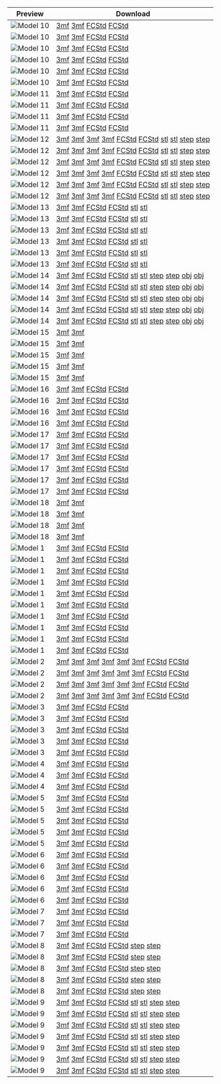 | Preview | Download |
|---------|----------|
| ![Model 10](3D_print_models/Model_10_Acer_Veriton_C655_Rackmount/imgs/thumbnails/acer_rackmount_001_thumbnail.png) | [3mf](3D_print_models/Model_10_Acer_Veriton_C655_Rackmount/models/acer_veriton_C655_rackmount_for_DeskPi_rackmate_T_series-BodyFillet002.3mf) [3mf](3D_print_models/Model_10_Acer_Veriton_C655_Rackmount/models/acer_veriton_C655_rackmount_for_DeskPi_rackmate_T_series-BodyFillet002.3mf) [FCStd](3D_print_models/Model_10_Acer_Veriton_C655_Rackmount/models/acer_veriton_C655_rackmount_for_DeskPi_rackmate_T_series.FCStd) [FCStd](3D_print_models/Model_10_Acer_Veriton_C655_Rackmount/models/acer_veriton_C655_rackmount_for_DeskPi_rackmate_T_series.FCStd) |
| ![Model 10](3D_print_models/Model_10_Acer_Veriton_C655_Rackmount/imgs/thumbnails/acer_rackmount_002_thumbnail.png) | [3mf](3D_print_models/Model_10_Acer_Veriton_C655_Rackmount/models/acer_veriton_C655_rackmount_for_DeskPi_rackmate_T_series-BodyFillet002.3mf) [3mf](3D_print_models/Model_10_Acer_Veriton_C655_Rackmount/models/acer_veriton_C655_rackmount_for_DeskPi_rackmate_T_series-BodyFillet002.3mf) [FCStd](3D_print_models/Model_10_Acer_Veriton_C655_Rackmount/models/acer_veriton_C655_rackmount_for_DeskPi_rackmate_T_series.FCStd) [FCStd](3D_print_models/Model_10_Acer_Veriton_C655_Rackmount/models/acer_veriton_C655_rackmount_for_DeskPi_rackmate_T_series.FCStd) |
| ![Model 10](3D_print_models/Model_10_Acer_Veriton_C655_Rackmount/imgs/thumbnails/acer_rackmount_003_thumbnail.png) | [3mf](3D_print_models/Model_10_Acer_Veriton_C655_Rackmount/models/acer_veriton_C655_rackmount_for_DeskPi_rackmate_T_series-BodyFillet002.3mf) [3mf](3D_print_models/Model_10_Acer_Veriton_C655_Rackmount/models/acer_veriton_C655_rackmount_for_DeskPi_rackmate_T_series-BodyFillet002.3mf) [FCStd](3D_print_models/Model_10_Acer_Veriton_C655_Rackmount/models/acer_veriton_C655_rackmount_for_DeskPi_rackmate_T_series.FCStd) [FCStd](3D_print_models/Model_10_Acer_Veriton_C655_Rackmount/models/acer_veriton_C655_rackmount_for_DeskPi_rackmate_T_series.FCStd) |
| ![Model 10](3D_print_models/Model_10_Acer_Veriton_C655_Rackmount/imgs/thumbnails/acer_rackmount_004_thumbnail.png) | [3mf](3D_print_models/Model_10_Acer_Veriton_C655_Rackmount/models/acer_veriton_C655_rackmount_for_DeskPi_rackmate_T_series-BodyFillet002.3mf) [3mf](3D_print_models/Model_10_Acer_Veriton_C655_Rackmount/models/acer_veriton_C655_rackmount_for_DeskPi_rackmate_T_series-BodyFillet002.3mf) [FCStd](3D_print_models/Model_10_Acer_Veriton_C655_Rackmount/models/acer_veriton_C655_rackmount_for_DeskPi_rackmate_T_series.FCStd) [FCStd](3D_print_models/Model_10_Acer_Veriton_C655_Rackmount/models/acer_veriton_C655_rackmount_for_DeskPi_rackmate_T_series.FCStd) |
| ![Model 10](3D_print_models/Model_10_Acer_Veriton_C655_Rackmount/imgs/thumbnails/acer_rackmount_005_thumbnail.png) | [3mf](3D_print_models/Model_10_Acer_Veriton_C655_Rackmount/models/acer_veriton_C655_rackmount_for_DeskPi_rackmate_T_series-BodyFillet002.3mf) [3mf](3D_print_models/Model_10_Acer_Veriton_C655_Rackmount/models/acer_veriton_C655_rackmount_for_DeskPi_rackmate_T_series-BodyFillet002.3mf) [FCStd](3D_print_models/Model_10_Acer_Veriton_C655_Rackmount/models/acer_veriton_C655_rackmount_for_DeskPi_rackmate_T_series.FCStd) [FCStd](3D_print_models/Model_10_Acer_Veriton_C655_Rackmount/models/acer_veriton_C655_rackmount_for_DeskPi_rackmate_T_series.FCStd) |
| ![Model 10](3D_print_models/Model_10_Acer_Veriton_C655_Rackmount/imgs/thumbnails/acer_rackmount_main_thumbnail.jpg) | [3mf](3D_print_models/Model_10_Acer_Veriton_C655_Rackmount/models/acer_veriton_C655_rackmount_for_DeskPi_rackmate_T_series-BodyFillet002.3mf) [3mf](3D_print_models/Model_10_Acer_Veriton_C655_Rackmount/models/acer_veriton_C655_rackmount_for_DeskPi_rackmate_T_series-BodyFillet002.3mf) [FCStd](3D_print_models/Model_10_Acer_Veriton_C655_Rackmount/models/acer_veriton_C655_rackmount_for_DeskPi_rackmate_T_series.FCStd) [FCStd](3D_print_models/Model_10_Acer_Veriton_C655_Rackmount/models/acer_veriton_C655_rackmount_for_DeskPi_rackmate_T_series.FCStd) |
| ![Model 11](3D_print_models/Model_11_Mac_Mini_holder/imgs/thumbnails/macminiholder01_thumbnail.png) | [3mf](3D_print_models/Model_11_Mac_Mini_holder/models/Mac_mini_holder_for_deskpi_rackmate_TT_only.3mf) [3mf](3D_print_models/Model_11_Mac_Mini_holder/models/Mac_mini_holder_for_deskpi_rackmate_TT_only.3mf) [FCStd](3D_print_models/Model_11_Mac_Mini_holder/models/Mac_mini_holder_for_deskpi_rackmate_TT_only.FCStd) [FCStd](3D_print_models/Model_11_Mac_Mini_holder/models/Mac_mini_holder_for_deskpi_rackmate_TT_only.FCStd) |
| ![Model 11](3D_print_models/Model_11_Mac_Mini_holder/imgs/thumbnails/macminiholder02_thumbnail.png) | [3mf](3D_print_models/Model_11_Mac_Mini_holder/models/Mac_mini_holder_for_deskpi_rackmate_TT_only.3mf) [3mf](3D_print_models/Model_11_Mac_Mini_holder/models/Mac_mini_holder_for_deskpi_rackmate_TT_only.3mf) [FCStd](3D_print_models/Model_11_Mac_Mini_holder/models/Mac_mini_holder_for_deskpi_rackmate_TT_only.FCStd) [FCStd](3D_print_models/Model_11_Mac_Mini_holder/models/Mac_mini_holder_for_deskpi_rackmate_TT_only.FCStd) |
| ![Model 11](3D_print_models/Model_11_Mac_Mini_holder/imgs/thumbnails/macminiholder03_thumbnail.png) | [3mf](3D_print_models/Model_11_Mac_Mini_holder/models/Mac_mini_holder_for_deskpi_rackmate_TT_only.3mf) [3mf](3D_print_models/Model_11_Mac_Mini_holder/models/Mac_mini_holder_for_deskpi_rackmate_TT_only.3mf) [FCStd](3D_print_models/Model_11_Mac_Mini_holder/models/Mac_mini_holder_for_deskpi_rackmate_TT_only.FCStd) [FCStd](3D_print_models/Model_11_Mac_Mini_holder/models/Mac_mini_holder_for_deskpi_rackmate_TT_only.FCStd) |
| ![Model 11](3D_print_models/Model_11_Mac_Mini_holder/imgs/thumbnails/macminiholder04_thumbnail.png) | [3mf](3D_print_models/Model_11_Mac_Mini_holder/models/Mac_mini_holder_for_deskpi_rackmate_TT_only.3mf) [3mf](3D_print_models/Model_11_Mac_Mini_holder/models/Mac_mini_holder_for_deskpi_rackmate_TT_only.3mf) [FCStd](3D_print_models/Model_11_Mac_Mini_holder/models/Mac_mini_holder_for_deskpi_rackmate_TT_only.FCStd) [FCStd](3D_print_models/Model_11_Mac_Mini_holder/models/Mac_mini_holder_for_deskpi_rackmate_TT_only.FCStd) |
| ![Model 12](3D_print_models/Model_12_2xHDDC_Heading_Data_Center_Rackmount/imgs/thumbnails/2HDDC_01_thumbnail.png) | [3mf](3D_print_models/Model_12_2xHDDC_Heading_Data_Center_Rackmount/models/2xHDDC_heading_data_center_rackmount_for_deskpi_rackmate_T0T1T2.3mf) [3mf](3D_print_models/Model_12_2xHDDC_Heading_Data_Center_Rackmount/models/2xHDDC_heading_data_center_rackmout_for_deskpi_rackmate_T0_T1_T2-BodyMirrored004.3mf) [3mf](3D_print_models/Model_12_2xHDDC_Heading_Data_Center_Rackmount/models/2xHDDC_heading_data_center_rackmount_for_deskpi_rackmate_T0T1T2.3mf) [3mf](3D_print_models/Model_12_2xHDDC_Heading_Data_Center_Rackmount/models/2xHDDC_heading_data_center_rackmout_for_deskpi_rackmate_T0_T1_T2-BodyMirrored004.3mf) [FCStd](3D_print_models/Model_12_2xHDDC_Heading_Data_Center_Rackmount/models/2xHDDC_heading_data_center_rackmout_for_deskpi_rackmate_T0_T1_T2.FCStd) [FCStd](3D_print_models/Model_12_2xHDDC_Heading_Data_Center_Rackmount/models/2xHDDC_heading_data_center_rackmout_for_deskpi_rackmate_T0_T1_T2.FCStd) [stl](3D_print_models/Model_12_2xHDDC_Heading_Data_Center_Rackmount/models/2xHDDC_heading_data_center_rackmout_for_deskpi_rackmate_T0_T1_T2-BodyMirrored004.stl) [stl](3D_print_models/Model_12_2xHDDC_Heading_Data_Center_Rackmount/models/2xHDDC_heading_data_center_rackmout_for_deskpi_rackmate_T0_T1_T2-BodyMirrored004.stl) [step](3D_print_models/Model_12_2xHDDC_Heading_Data_Center_Rackmount/models/2xHDDC_heading_data_center_rackmout_for_deskpi_rackmate_T0_T1_T2-BodyMirrored004.step) [step](3D_print_models/Model_12_2xHDDC_Heading_Data_Center_Rackmount/models/2xHDDC_heading_data_center_rackmout_for_deskpi_rackmate_T0_T1_T2-BodyMirrored004.step) |
| ![Model 12](3D_print_models/Model_12_2xHDDC_Heading_Data_Center_Rackmount/imgs/thumbnails/2HDDC_02_thumbnail.png) | [3mf](3D_print_models/Model_12_2xHDDC_Heading_Data_Center_Rackmount/models/2xHDDC_heading_data_center_rackmount_for_deskpi_rackmate_T0T1T2.3mf) [3mf](3D_print_models/Model_12_2xHDDC_Heading_Data_Center_Rackmount/models/2xHDDC_heading_data_center_rackmout_for_deskpi_rackmate_T0_T1_T2-BodyMirrored004.3mf) [3mf](3D_print_models/Model_12_2xHDDC_Heading_Data_Center_Rackmount/models/2xHDDC_heading_data_center_rackmount_for_deskpi_rackmate_T0T1T2.3mf) [3mf](3D_print_models/Model_12_2xHDDC_Heading_Data_Center_Rackmount/models/2xHDDC_heading_data_center_rackmout_for_deskpi_rackmate_T0_T1_T2-BodyMirrored004.3mf) [FCStd](3D_print_models/Model_12_2xHDDC_Heading_Data_Center_Rackmount/models/2xHDDC_heading_data_center_rackmout_for_deskpi_rackmate_T0_T1_T2.FCStd) [FCStd](3D_print_models/Model_12_2xHDDC_Heading_Data_Center_Rackmount/models/2xHDDC_heading_data_center_rackmout_for_deskpi_rackmate_T0_T1_T2.FCStd) [stl](3D_print_models/Model_12_2xHDDC_Heading_Data_Center_Rackmount/models/2xHDDC_heading_data_center_rackmout_for_deskpi_rackmate_T0_T1_T2-BodyMirrored004.stl) [stl](3D_print_models/Model_12_2xHDDC_Heading_Data_Center_Rackmount/models/2xHDDC_heading_data_center_rackmout_for_deskpi_rackmate_T0_T1_T2-BodyMirrored004.stl) [step](3D_print_models/Model_12_2xHDDC_Heading_Data_Center_Rackmount/models/2xHDDC_heading_data_center_rackmout_for_deskpi_rackmate_T0_T1_T2-BodyMirrored004.step) [step](3D_print_models/Model_12_2xHDDC_Heading_Data_Center_Rackmount/models/2xHDDC_heading_data_center_rackmout_for_deskpi_rackmate_T0_T1_T2-BodyMirrored004.step) |
| ![Model 12](3D_print_models/Model_12_2xHDDC_Heading_Data_Center_Rackmount/imgs/thumbnails/2HDDC_03_thumbnail.png) | [3mf](3D_print_models/Model_12_2xHDDC_Heading_Data_Center_Rackmount/models/2xHDDC_heading_data_center_rackmount_for_deskpi_rackmate_T0T1T2.3mf) [3mf](3D_print_models/Model_12_2xHDDC_Heading_Data_Center_Rackmount/models/2xHDDC_heading_data_center_rackmout_for_deskpi_rackmate_T0_T1_T2-BodyMirrored004.3mf) [3mf](3D_print_models/Model_12_2xHDDC_Heading_Data_Center_Rackmount/models/2xHDDC_heading_data_center_rackmount_for_deskpi_rackmate_T0T1T2.3mf) [3mf](3D_print_models/Model_12_2xHDDC_Heading_Data_Center_Rackmount/models/2xHDDC_heading_data_center_rackmout_for_deskpi_rackmate_T0_T1_T2-BodyMirrored004.3mf) [FCStd](3D_print_models/Model_12_2xHDDC_Heading_Data_Center_Rackmount/models/2xHDDC_heading_data_center_rackmout_for_deskpi_rackmate_T0_T1_T2.FCStd) [FCStd](3D_print_models/Model_12_2xHDDC_Heading_Data_Center_Rackmount/models/2xHDDC_heading_data_center_rackmout_for_deskpi_rackmate_T0_T1_T2.FCStd) [stl](3D_print_models/Model_12_2xHDDC_Heading_Data_Center_Rackmount/models/2xHDDC_heading_data_center_rackmout_for_deskpi_rackmate_T0_T1_T2-BodyMirrored004.stl) [stl](3D_print_models/Model_12_2xHDDC_Heading_Data_Center_Rackmount/models/2xHDDC_heading_data_center_rackmout_for_deskpi_rackmate_T0_T1_T2-BodyMirrored004.stl) [step](3D_print_models/Model_12_2xHDDC_Heading_Data_Center_Rackmount/models/2xHDDC_heading_data_center_rackmout_for_deskpi_rackmate_T0_T1_T2-BodyMirrored004.step) [step](3D_print_models/Model_12_2xHDDC_Heading_Data_Center_Rackmount/models/2xHDDC_heading_data_center_rackmout_for_deskpi_rackmate_T0_T1_T2-BodyMirrored004.step) |
| ![Model 12](3D_print_models/Model_12_2xHDDC_Heading_Data_Center_Rackmount/imgs/thumbnails/2HDDC_04_thumbnail.png) | [3mf](3D_print_models/Model_12_2xHDDC_Heading_Data_Center_Rackmount/models/2xHDDC_heading_data_center_rackmount_for_deskpi_rackmate_T0T1T2.3mf) [3mf](3D_print_models/Model_12_2xHDDC_Heading_Data_Center_Rackmount/models/2xHDDC_heading_data_center_rackmout_for_deskpi_rackmate_T0_T1_T2-BodyMirrored004.3mf) [3mf](3D_print_models/Model_12_2xHDDC_Heading_Data_Center_Rackmount/models/2xHDDC_heading_data_center_rackmount_for_deskpi_rackmate_T0T1T2.3mf) [3mf](3D_print_models/Model_12_2xHDDC_Heading_Data_Center_Rackmount/models/2xHDDC_heading_data_center_rackmout_for_deskpi_rackmate_T0_T1_T2-BodyMirrored004.3mf) [FCStd](3D_print_models/Model_12_2xHDDC_Heading_Data_Center_Rackmount/models/2xHDDC_heading_data_center_rackmout_for_deskpi_rackmate_T0_T1_T2.FCStd) [FCStd](3D_print_models/Model_12_2xHDDC_Heading_Data_Center_Rackmount/models/2xHDDC_heading_data_center_rackmout_for_deskpi_rackmate_T0_T1_T2.FCStd) [stl](3D_print_models/Model_12_2xHDDC_Heading_Data_Center_Rackmount/models/2xHDDC_heading_data_center_rackmout_for_deskpi_rackmate_T0_T1_T2-BodyMirrored004.stl) [stl](3D_print_models/Model_12_2xHDDC_Heading_Data_Center_Rackmount/models/2xHDDC_heading_data_center_rackmout_for_deskpi_rackmate_T0_T1_T2-BodyMirrored004.stl) [step](3D_print_models/Model_12_2xHDDC_Heading_Data_Center_Rackmount/models/2xHDDC_heading_data_center_rackmout_for_deskpi_rackmate_T0_T1_T2-BodyMirrored004.step) [step](3D_print_models/Model_12_2xHDDC_Heading_Data_Center_Rackmount/models/2xHDDC_heading_data_center_rackmout_for_deskpi_rackmate_T0_T1_T2-BodyMirrored004.step) |
| ![Model 12](3D_print_models/Model_12_2xHDDC_Heading_Data_Center_Rackmount/imgs/thumbnails/2HDDC_05_thumbnail.png) | [3mf](3D_print_models/Model_12_2xHDDC_Heading_Data_Center_Rackmount/models/2xHDDC_heading_data_center_rackmount_for_deskpi_rackmate_T0T1T2.3mf) [3mf](3D_print_models/Model_12_2xHDDC_Heading_Data_Center_Rackmount/models/2xHDDC_heading_data_center_rackmout_for_deskpi_rackmate_T0_T1_T2-BodyMirrored004.3mf) [3mf](3D_print_models/Model_12_2xHDDC_Heading_Data_Center_Rackmount/models/2xHDDC_heading_data_center_rackmount_for_deskpi_rackmate_T0T1T2.3mf) [3mf](3D_print_models/Model_12_2xHDDC_Heading_Data_Center_Rackmount/models/2xHDDC_heading_data_center_rackmout_for_deskpi_rackmate_T0_T1_T2-BodyMirrored004.3mf) [FCStd](3D_print_models/Model_12_2xHDDC_Heading_Data_Center_Rackmount/models/2xHDDC_heading_data_center_rackmout_for_deskpi_rackmate_T0_T1_T2.FCStd) [FCStd](3D_print_models/Model_12_2xHDDC_Heading_Data_Center_Rackmount/models/2xHDDC_heading_data_center_rackmout_for_deskpi_rackmate_T0_T1_T2.FCStd) [stl](3D_print_models/Model_12_2xHDDC_Heading_Data_Center_Rackmount/models/2xHDDC_heading_data_center_rackmout_for_deskpi_rackmate_T0_T1_T2-BodyMirrored004.stl) [stl](3D_print_models/Model_12_2xHDDC_Heading_Data_Center_Rackmount/models/2xHDDC_heading_data_center_rackmout_for_deskpi_rackmate_T0_T1_T2-BodyMirrored004.stl) [step](3D_print_models/Model_12_2xHDDC_Heading_Data_Center_Rackmount/models/2xHDDC_heading_data_center_rackmout_for_deskpi_rackmate_T0_T1_T2-BodyMirrored004.step) [step](3D_print_models/Model_12_2xHDDC_Heading_Data_Center_Rackmount/models/2xHDDC_heading_data_center_rackmout_for_deskpi_rackmate_T0_T1_T2-BodyMirrored004.step) |
| ![Model 12](3D_print_models/Model_12_2xHDDC_Heading_Data_Center_Rackmount/imgs/thumbnails/2HDDC_main_thumbnail.jpg) | [3mf](3D_print_models/Model_12_2xHDDC_Heading_Data_Center_Rackmount/models/2xHDDC_heading_data_center_rackmount_for_deskpi_rackmate_T0T1T2.3mf) [3mf](3D_print_models/Model_12_2xHDDC_Heading_Data_Center_Rackmount/models/2xHDDC_heading_data_center_rackmout_for_deskpi_rackmate_T0_T1_T2-BodyMirrored004.3mf) [3mf](3D_print_models/Model_12_2xHDDC_Heading_Data_Center_Rackmount/models/2xHDDC_heading_data_center_rackmount_for_deskpi_rackmate_T0T1T2.3mf) [3mf](3D_print_models/Model_12_2xHDDC_Heading_Data_Center_Rackmount/models/2xHDDC_heading_data_center_rackmout_for_deskpi_rackmate_T0_T1_T2-BodyMirrored004.3mf) [FCStd](3D_print_models/Model_12_2xHDDC_Heading_Data_Center_Rackmount/models/2xHDDC_heading_data_center_rackmout_for_deskpi_rackmate_T0_T1_T2.FCStd) [FCStd](3D_print_models/Model_12_2xHDDC_Heading_Data_Center_Rackmount/models/2xHDDC_heading_data_center_rackmout_for_deskpi_rackmate_T0_T1_T2.FCStd) [stl](3D_print_models/Model_12_2xHDDC_Heading_Data_Center_Rackmount/models/2xHDDC_heading_data_center_rackmout_for_deskpi_rackmate_T0_T1_T2-BodyMirrored004.stl) [stl](3D_print_models/Model_12_2xHDDC_Heading_Data_Center_Rackmount/models/2xHDDC_heading_data_center_rackmout_for_deskpi_rackmate_T0_T1_T2-BodyMirrored004.stl) [step](3D_print_models/Model_12_2xHDDC_Heading_Data_Center_Rackmount/models/2xHDDC_heading_data_center_rackmout_for_deskpi_rackmate_T0_T1_T2-BodyMirrored004.step) [step](3D_print_models/Model_12_2xHDDC_Heading_Data_Center_Rackmount/models/2xHDDC_heading_data_center_rackmout_for_deskpi_rackmate_T0_T1_T2-BodyMirrored004.step) |
| ![Model 13](3D_print_models/Model_13_DELL_Optiplex_3040_Rackmount/imgs/thumbnails/dell-rack00_thumbnail.jpg) | [3mf](3D_print_models/Model_13_DELL_Optiplex_3040_Rackmount/models/Dell-Optiplex-7060_10-inch-rackmount.3mf) [3mf](3D_print_models/Model_13_DELL_Optiplex_3040_Rackmount/models/Dell-Optiplex-7060_10-inch-rackmount.3mf) [FCStd](3D_print_models/Model_13_DELL_Optiplex_3040_Rackmount/models/Dell_OptiPlex_3040_rackmount_for_deskpi_rackmate_T0_T1_T2_10inch.FCStd) [FCStd](3D_print_models/Model_13_DELL_Optiplex_3040_Rackmount/models/Dell_OptiPlex_3040_rackmount_for_deskpi_rackmate_T0_T1_T2_10inch.FCStd) [stl](3D_print_models/Model_13_DELL_Optiplex_3040_Rackmount/models/Dell-Optiplex-7060_10-inch-rackmount.stl) [stl](3D_print_models/Model_13_DELL_Optiplex_3040_Rackmount/models/Dell-Optiplex-7060_10-inch-rackmount.stl) |
| ![Model 13](3D_print_models/Model_13_DELL_Optiplex_3040_Rackmount/imgs/thumbnails/dell-rack01_thumbnail.png) | [3mf](3D_print_models/Model_13_DELL_Optiplex_3040_Rackmount/models/Dell-Optiplex-7060_10-inch-rackmount.3mf) [3mf](3D_print_models/Model_13_DELL_Optiplex_3040_Rackmount/models/Dell-Optiplex-7060_10-inch-rackmount.3mf) [FCStd](3D_print_models/Model_13_DELL_Optiplex_3040_Rackmount/models/Dell_OptiPlex_3040_rackmount_for_deskpi_rackmate_T0_T1_T2_10inch.FCStd) [FCStd](3D_print_models/Model_13_DELL_Optiplex_3040_Rackmount/models/Dell_OptiPlex_3040_rackmount_for_deskpi_rackmate_T0_T1_T2_10inch.FCStd) [stl](3D_print_models/Model_13_DELL_Optiplex_3040_Rackmount/models/Dell-Optiplex-7060_10-inch-rackmount.stl) [stl](3D_print_models/Model_13_DELL_Optiplex_3040_Rackmount/models/Dell-Optiplex-7060_10-inch-rackmount.stl) |
| ![Model 13](3D_print_models/Model_13_DELL_Optiplex_3040_Rackmount/imgs/thumbnails/dell-rack02_thumbnail.png) | [3mf](3D_print_models/Model_13_DELL_Optiplex_3040_Rackmount/models/Dell-Optiplex-7060_10-inch-rackmount.3mf) [3mf](3D_print_models/Model_13_DELL_Optiplex_3040_Rackmount/models/Dell-Optiplex-7060_10-inch-rackmount.3mf) [FCStd](3D_print_models/Model_13_DELL_Optiplex_3040_Rackmount/models/Dell_OptiPlex_3040_rackmount_for_deskpi_rackmate_T0_T1_T2_10inch.FCStd) [FCStd](3D_print_models/Model_13_DELL_Optiplex_3040_Rackmount/models/Dell_OptiPlex_3040_rackmount_for_deskpi_rackmate_T0_T1_T2_10inch.FCStd) [stl](3D_print_models/Model_13_DELL_Optiplex_3040_Rackmount/models/Dell-Optiplex-7060_10-inch-rackmount.stl) [stl](3D_print_models/Model_13_DELL_Optiplex_3040_Rackmount/models/Dell-Optiplex-7060_10-inch-rackmount.stl) |
| ![Model 13](3D_print_models/Model_13_DELL_Optiplex_3040_Rackmount/imgs/thumbnails/dell-rack03_thumbnail.png) | [3mf](3D_print_models/Model_13_DELL_Optiplex_3040_Rackmount/models/Dell-Optiplex-7060_10-inch-rackmount.3mf) [3mf](3D_print_models/Model_13_DELL_Optiplex_3040_Rackmount/models/Dell-Optiplex-7060_10-inch-rackmount.3mf) [FCStd](3D_print_models/Model_13_DELL_Optiplex_3040_Rackmount/models/Dell_OptiPlex_3040_rackmount_for_deskpi_rackmate_T0_T1_T2_10inch.FCStd) [FCStd](3D_print_models/Model_13_DELL_Optiplex_3040_Rackmount/models/Dell_OptiPlex_3040_rackmount_for_deskpi_rackmate_T0_T1_T2_10inch.FCStd) [stl](3D_print_models/Model_13_DELL_Optiplex_3040_Rackmount/models/Dell-Optiplex-7060_10-inch-rackmount.stl) [stl](3D_print_models/Model_13_DELL_Optiplex_3040_Rackmount/models/Dell-Optiplex-7060_10-inch-rackmount.stl) |
| ![Model 13](3D_print_models/Model_13_DELL_Optiplex_3040_Rackmount/imgs/thumbnails/dell-rack04_thumbnail.png) | [3mf](3D_print_models/Model_13_DELL_Optiplex_3040_Rackmount/models/Dell-Optiplex-7060_10-inch-rackmount.3mf) [3mf](3D_print_models/Model_13_DELL_Optiplex_3040_Rackmount/models/Dell-Optiplex-7060_10-inch-rackmount.3mf) [FCStd](3D_print_models/Model_13_DELL_Optiplex_3040_Rackmount/models/Dell_OptiPlex_3040_rackmount_for_deskpi_rackmate_T0_T1_T2_10inch.FCStd) [FCStd](3D_print_models/Model_13_DELL_Optiplex_3040_Rackmount/models/Dell_OptiPlex_3040_rackmount_for_deskpi_rackmate_T0_T1_T2_10inch.FCStd) [stl](3D_print_models/Model_13_DELL_Optiplex_3040_Rackmount/models/Dell-Optiplex-7060_10-inch-rackmount.stl) [stl](3D_print_models/Model_13_DELL_Optiplex_3040_Rackmount/models/Dell-Optiplex-7060_10-inch-rackmount.stl) |
| ![Model 13](3D_print_models/Model_13_DELL_Optiplex_3040_Rackmount/imgs/thumbnails/dell-rack05_thumbnail.png) | [3mf](3D_print_models/Model_13_DELL_Optiplex_3040_Rackmount/models/Dell-Optiplex-7060_10-inch-rackmount.3mf) [3mf](3D_print_models/Model_13_DELL_Optiplex_3040_Rackmount/models/Dell-Optiplex-7060_10-inch-rackmount.3mf) [FCStd](3D_print_models/Model_13_DELL_Optiplex_3040_Rackmount/models/Dell_OptiPlex_3040_rackmount_for_deskpi_rackmate_T0_T1_T2_10inch.FCStd) [FCStd](3D_print_models/Model_13_DELL_Optiplex_3040_Rackmount/models/Dell_OptiPlex_3040_rackmount_for_deskpi_rackmate_T0_T1_T2_10inch.FCStd) [stl](3D_print_models/Model_13_DELL_Optiplex_3040_Rackmount/models/Dell-Optiplex-7060_10-inch-rackmount.stl) [stl](3D_print_models/Model_13_DELL_Optiplex_3040_Rackmount/models/Dell-Optiplex-7060_10-inch-rackmount.stl) |
| ![Model 14](3D_print_models/Model_14_LCD2004_With_Fan_holder/imgs/thumbnails/LCD2004_FAN_Case00_thumbnail.jpg) | [3mf](3D_print_models/Model_14_LCD2004_With_Fan_holder/models/LCD2004_holder_DeskPi_Rackmate_3U_rackmount.3mf) [3mf](3D_print_models/Model_14_LCD2004_With_Fan_holder/models/LCD2004_holder_DeskPi_Rackmate_3U_rackmount.3mf) [FCStd](3D_print_models/Model_14_LCD2004_With_Fan_holder/models/LCD2004_Fan_holder_DeskPi_Rackmate_3U_rackmount.FCStd) [FCStd](3D_print_models/Model_14_LCD2004_With_Fan_holder/models/LCD2004_Fan_holder_DeskPi_Rackmate_3U_rackmount.FCStd) [stl](3D_print_models/Model_14_LCD2004_With_Fan_holder/models/LCD2004_holder_DeskPi_Rackmate_3U_rackmount.stl) [stl](3D_print_models/Model_14_LCD2004_With_Fan_holder/models/LCD2004_holder_DeskPi_Rackmate_3U_rackmount.stl) [step](3D_print_models/Model_14_LCD2004_With_Fan_holder/models/LCD2004_holder_DeskPi_Rackmate_3U_rackmount.step) [step](3D_print_models/Model_14_LCD2004_With_Fan_holder/models/LCD2004_holder_DeskPi_Rackmate_3U_rackmount.step) [obj](3D_print_models/Model_14_LCD2004_With_Fan_holder/models/LCD2004_holder_DeskPi_Rackmate_3U_rackmount.obj) [obj](3D_print_models/Model_14_LCD2004_With_Fan_holder/models/LCD2004_holder_DeskPi_Rackmate_3U_rackmount.obj) |
| ![Model 14](3D_print_models/Model_14_LCD2004_With_Fan_holder/imgs/thumbnails/LCD2004_FAN_Case01_thumbnail.png) | [3mf](3D_print_models/Model_14_LCD2004_With_Fan_holder/models/LCD2004_holder_DeskPi_Rackmate_3U_rackmount.3mf) [3mf](3D_print_models/Model_14_LCD2004_With_Fan_holder/models/LCD2004_holder_DeskPi_Rackmate_3U_rackmount.3mf) [FCStd](3D_print_models/Model_14_LCD2004_With_Fan_holder/models/LCD2004_Fan_holder_DeskPi_Rackmate_3U_rackmount.FCStd) [FCStd](3D_print_models/Model_14_LCD2004_With_Fan_holder/models/LCD2004_Fan_holder_DeskPi_Rackmate_3U_rackmount.FCStd) [stl](3D_print_models/Model_14_LCD2004_With_Fan_holder/models/LCD2004_holder_DeskPi_Rackmate_3U_rackmount.stl) [stl](3D_print_models/Model_14_LCD2004_With_Fan_holder/models/LCD2004_holder_DeskPi_Rackmate_3U_rackmount.stl) [step](3D_print_models/Model_14_LCD2004_With_Fan_holder/models/LCD2004_holder_DeskPi_Rackmate_3U_rackmount.step) [step](3D_print_models/Model_14_LCD2004_With_Fan_holder/models/LCD2004_holder_DeskPi_Rackmate_3U_rackmount.step) [obj](3D_print_models/Model_14_LCD2004_With_Fan_holder/models/LCD2004_holder_DeskPi_Rackmate_3U_rackmount.obj) [obj](3D_print_models/Model_14_LCD2004_With_Fan_holder/models/LCD2004_holder_DeskPi_Rackmate_3U_rackmount.obj) |
| ![Model 14](3D_print_models/Model_14_LCD2004_With_Fan_holder/imgs/thumbnails/LCD2004_FAN_Case02_thumbnail.png) | [3mf](3D_print_models/Model_14_LCD2004_With_Fan_holder/models/LCD2004_holder_DeskPi_Rackmate_3U_rackmount.3mf) [3mf](3D_print_models/Model_14_LCD2004_With_Fan_holder/models/LCD2004_holder_DeskPi_Rackmate_3U_rackmount.3mf) [FCStd](3D_print_models/Model_14_LCD2004_With_Fan_holder/models/LCD2004_Fan_holder_DeskPi_Rackmate_3U_rackmount.FCStd) [FCStd](3D_print_models/Model_14_LCD2004_With_Fan_holder/models/LCD2004_Fan_holder_DeskPi_Rackmate_3U_rackmount.FCStd) [stl](3D_print_models/Model_14_LCD2004_With_Fan_holder/models/LCD2004_holder_DeskPi_Rackmate_3U_rackmount.stl) [stl](3D_print_models/Model_14_LCD2004_With_Fan_holder/models/LCD2004_holder_DeskPi_Rackmate_3U_rackmount.stl) [step](3D_print_models/Model_14_LCD2004_With_Fan_holder/models/LCD2004_holder_DeskPi_Rackmate_3U_rackmount.step) [step](3D_print_models/Model_14_LCD2004_With_Fan_holder/models/LCD2004_holder_DeskPi_Rackmate_3U_rackmount.step) [obj](3D_print_models/Model_14_LCD2004_With_Fan_holder/models/LCD2004_holder_DeskPi_Rackmate_3U_rackmount.obj) [obj](3D_print_models/Model_14_LCD2004_With_Fan_holder/models/LCD2004_holder_DeskPi_Rackmate_3U_rackmount.obj) |
| ![Model 14](3D_print_models/Model_14_LCD2004_With_Fan_holder/imgs/thumbnails/LCD2004_FAN_Case03_thumbnail.png) | [3mf](3D_print_models/Model_14_LCD2004_With_Fan_holder/models/LCD2004_holder_DeskPi_Rackmate_3U_rackmount.3mf) [3mf](3D_print_models/Model_14_LCD2004_With_Fan_holder/models/LCD2004_holder_DeskPi_Rackmate_3U_rackmount.3mf) [FCStd](3D_print_models/Model_14_LCD2004_With_Fan_holder/models/LCD2004_Fan_holder_DeskPi_Rackmate_3U_rackmount.FCStd) [FCStd](3D_print_models/Model_14_LCD2004_With_Fan_holder/models/LCD2004_Fan_holder_DeskPi_Rackmate_3U_rackmount.FCStd) [stl](3D_print_models/Model_14_LCD2004_With_Fan_holder/models/LCD2004_holder_DeskPi_Rackmate_3U_rackmount.stl) [stl](3D_print_models/Model_14_LCD2004_With_Fan_holder/models/LCD2004_holder_DeskPi_Rackmate_3U_rackmount.stl) [step](3D_print_models/Model_14_LCD2004_With_Fan_holder/models/LCD2004_holder_DeskPi_Rackmate_3U_rackmount.step) [step](3D_print_models/Model_14_LCD2004_With_Fan_holder/models/LCD2004_holder_DeskPi_Rackmate_3U_rackmount.step) [obj](3D_print_models/Model_14_LCD2004_With_Fan_holder/models/LCD2004_holder_DeskPi_Rackmate_3U_rackmount.obj) [obj](3D_print_models/Model_14_LCD2004_With_Fan_holder/models/LCD2004_holder_DeskPi_Rackmate_3U_rackmount.obj) |
| ![Model 14](3D_print_models/Model_14_LCD2004_With_Fan_holder/imgs/thumbnails/LCD2004_FAN_Case04_thumbnail.png) | [3mf](3D_print_models/Model_14_LCD2004_With_Fan_holder/models/LCD2004_holder_DeskPi_Rackmate_3U_rackmount.3mf) [3mf](3D_print_models/Model_14_LCD2004_With_Fan_holder/models/LCD2004_holder_DeskPi_Rackmate_3U_rackmount.3mf) [FCStd](3D_print_models/Model_14_LCD2004_With_Fan_holder/models/LCD2004_Fan_holder_DeskPi_Rackmate_3U_rackmount.FCStd) [FCStd](3D_print_models/Model_14_LCD2004_With_Fan_holder/models/LCD2004_Fan_holder_DeskPi_Rackmate_3U_rackmount.FCStd) [stl](3D_print_models/Model_14_LCD2004_With_Fan_holder/models/LCD2004_holder_DeskPi_Rackmate_3U_rackmount.stl) [stl](3D_print_models/Model_14_LCD2004_With_Fan_holder/models/LCD2004_holder_DeskPi_Rackmate_3U_rackmount.stl) [step](3D_print_models/Model_14_LCD2004_With_Fan_holder/models/LCD2004_holder_DeskPi_Rackmate_3U_rackmount.step) [step](3D_print_models/Model_14_LCD2004_With_Fan_holder/models/LCD2004_holder_DeskPi_Rackmate_3U_rackmount.step) [obj](3D_print_models/Model_14_LCD2004_With_Fan_holder/models/LCD2004_holder_DeskPi_Rackmate_3U_rackmount.obj) [obj](3D_print_models/Model_14_LCD2004_With_Fan_holder/models/LCD2004_holder_DeskPi_Rackmate_3U_rackmount.obj) |
| ![Model 15](3D_print_models/Model_15_4xHD_Cluster_Rackmount/imgs/thumbnails/4HDD_cluster01_thumbnail.png) | [3mf](3D_print_models/Model_15_4xHD_Cluster_Rackmount/models/4x3.5inch_HDD_Tray.3mf) [3mf](3D_print_models/Model_15_4xHD_Cluster_Rackmount/models/4x3.5inch_HDD_Tray.3mf) |
| ![Model 15](3D_print_models/Model_15_4xHD_Cluster_Rackmount/imgs/thumbnails/4HDD_cluster02_thumbnail.png) | [3mf](3D_print_models/Model_15_4xHD_Cluster_Rackmount/models/4x3.5inch_HDD_Tray.3mf) [3mf](3D_print_models/Model_15_4xHD_Cluster_Rackmount/models/4x3.5inch_HDD_Tray.3mf) |
| ![Model 15](3D_print_models/Model_15_4xHD_Cluster_Rackmount/imgs/thumbnails/4HDD_cluster03_thumbnail.png) | [3mf](3D_print_models/Model_15_4xHD_Cluster_Rackmount/models/4x3.5inch_HDD_Tray.3mf) [3mf](3D_print_models/Model_15_4xHD_Cluster_Rackmount/models/4x3.5inch_HDD_Tray.3mf) |
| ![Model 15](3D_print_models/Model_15_4xHD_Cluster_Rackmount/imgs/thumbnails/4HDD_cluster04_thumbnail.png) | [3mf](3D_print_models/Model_15_4xHD_Cluster_Rackmount/models/4x3.5inch_HDD_Tray.3mf) [3mf](3D_print_models/Model_15_4xHD_Cluster_Rackmount/models/4x3.5inch_HDD_Tray.3mf) |
| ![Model 15](3D_print_models/Model_15_4xHD_Cluster_Rackmount/imgs/thumbnails/4HDD_cluster05_thumbnail.png) | [3mf](3D_print_models/Model_15_4xHD_Cluster_Rackmount/models/4x3.5inch_HDD_Tray.3mf) [3mf](3D_print_models/Model_15_4xHD_Cluster_Rackmount/models/4x3.5inch_HDD_Tray.3mf) |
| ![Model 16](3D_print_models/Model_16_DeskPi_Pro_Shelf/imgs/thumbnails/deskpi_pro_01_thumbnail.png) | [3mf](3D_print_models/Model_16_DeskPi_Pro_Shelf/models/DeskPi_pro_holder_for_DeskPi_rackmate_T_series.3mf) [3mf](3D_print_models/Model_16_DeskPi_Pro_Shelf/models/DeskPi_pro_holder_for_DeskPi_rackmate_T_series.3mf) [FCStd](3D_print_models/Model_16_DeskPi_Pro_Shelf/models/DeskPi_pro_holder_for_DeskPi_rackmate_T_series.FCStd) [FCStd](3D_print_models/Model_16_DeskPi_Pro_Shelf/models/DeskPi_pro_holder_for_DeskPi_rackmate_T_series.FCStd) |
| ![Model 16](3D_print_models/Model_16_DeskPi_Pro_Shelf/imgs/thumbnails/deskpi_pro_02_thumbnail.png) | [3mf](3D_print_models/Model_16_DeskPi_Pro_Shelf/models/DeskPi_pro_holder_for_DeskPi_rackmate_T_series.3mf) [3mf](3D_print_models/Model_16_DeskPi_Pro_Shelf/models/DeskPi_pro_holder_for_DeskPi_rackmate_T_series.3mf) [FCStd](3D_print_models/Model_16_DeskPi_Pro_Shelf/models/DeskPi_pro_holder_for_DeskPi_rackmate_T_series.FCStd) [FCStd](3D_print_models/Model_16_DeskPi_Pro_Shelf/models/DeskPi_pro_holder_for_DeskPi_rackmate_T_series.FCStd) |
| ![Model 16](3D_print_models/Model_16_DeskPi_Pro_Shelf/imgs/thumbnails/deskpi_pro_03_thumbnail.png) | [3mf](3D_print_models/Model_16_DeskPi_Pro_Shelf/models/DeskPi_pro_holder_for_DeskPi_rackmate_T_series.3mf) [3mf](3D_print_models/Model_16_DeskPi_Pro_Shelf/models/DeskPi_pro_holder_for_DeskPi_rackmate_T_series.3mf) [FCStd](3D_print_models/Model_16_DeskPi_Pro_Shelf/models/DeskPi_pro_holder_for_DeskPi_rackmate_T_series.FCStd) [FCStd](3D_print_models/Model_16_DeskPi_Pro_Shelf/models/DeskPi_pro_holder_for_DeskPi_rackmate_T_series.FCStd) |
| ![Model 16](3D_print_models/Model_16_DeskPi_Pro_Shelf/imgs/thumbnails/deskpi_pro_04_thumbnail.png) | [3mf](3D_print_models/Model_16_DeskPi_Pro_Shelf/models/DeskPi_pro_holder_for_DeskPi_rackmate_T_series.3mf) [3mf](3D_print_models/Model_16_DeskPi_Pro_Shelf/models/DeskPi_pro_holder_for_DeskPi_rackmate_T_series.3mf) [FCStd](3D_print_models/Model_16_DeskPi_Pro_Shelf/models/DeskPi_pro_holder_for_DeskPi_rackmate_T_series.FCStd) [FCStd](3D_print_models/Model_16_DeskPi_Pro_Shelf/models/DeskPi_pro_holder_for_DeskPi_rackmate_T_series.FCStd) |
| ![Model 17](3D_print_models/Model_17_2xRPi5_tray/imgs/thumbnails/RPi5_holder_01_thumbnail.png) | [3mf](3D_print_models/Model_17_2xRPi5_tray/models/RaspberryPi_holder_for_DeskPi_rackmate_T_series.3mf) [3mf](3D_print_models/Model_17_2xRPi5_tray/models/RaspberryPi_holder_for_DeskPi_rackmate_T_series.3mf) [FCStd](3D_print_models/Model_17_2xRPi5_tray/models/RaspberryPi_holder_for_DeskPi_rackmate_T_series.FCStd) [FCStd](3D_print_models/Model_17_2xRPi5_tray/models/RaspberryPi_holder_for_DeskPi_rackmate_T_series.FCStd) |
| ![Model 17](3D_print_models/Model_17_2xRPi5_tray/imgs/thumbnails/RPi5_holder_02_thumbnail.png) | [3mf](3D_print_models/Model_17_2xRPi5_tray/models/RaspberryPi_holder_for_DeskPi_rackmate_T_series.3mf) [3mf](3D_print_models/Model_17_2xRPi5_tray/models/RaspberryPi_holder_for_DeskPi_rackmate_T_series.3mf) [FCStd](3D_print_models/Model_17_2xRPi5_tray/models/RaspberryPi_holder_for_DeskPi_rackmate_T_series.FCStd) [FCStd](3D_print_models/Model_17_2xRPi5_tray/models/RaspberryPi_holder_for_DeskPi_rackmate_T_series.FCStd) |
| ![Model 17](3D_print_models/Model_17_2xRPi5_tray/imgs/thumbnails/RPi5_holder_03_thumbnail.png) | [3mf](3D_print_models/Model_17_2xRPi5_tray/models/RaspberryPi_holder_for_DeskPi_rackmate_T_series.3mf) [3mf](3D_print_models/Model_17_2xRPi5_tray/models/RaspberryPi_holder_for_DeskPi_rackmate_T_series.3mf) [FCStd](3D_print_models/Model_17_2xRPi5_tray/models/RaspberryPi_holder_for_DeskPi_rackmate_T_series.FCStd) [FCStd](3D_print_models/Model_17_2xRPi5_tray/models/RaspberryPi_holder_for_DeskPi_rackmate_T_series.FCStd) |
| ![Model 17](3D_print_models/Model_17_2xRPi5_tray/imgs/thumbnails/RPi5_holder_04_thumbnail.png) | [3mf](3D_print_models/Model_17_2xRPi5_tray/models/RaspberryPi_holder_for_DeskPi_rackmate_T_series.3mf) [3mf](3D_print_models/Model_17_2xRPi5_tray/models/RaspberryPi_holder_for_DeskPi_rackmate_T_series.3mf) [FCStd](3D_print_models/Model_17_2xRPi5_tray/models/RaspberryPi_holder_for_DeskPi_rackmate_T_series.FCStd) [FCStd](3D_print_models/Model_17_2xRPi5_tray/models/RaspberryPi_holder_for_DeskPi_rackmate_T_series.FCStd) |
| ![Model 17](3D_print_models/Model_17_2xRPi5_tray/imgs/thumbnails/RPi5_holder_05_thumbnail.png) | [3mf](3D_print_models/Model_17_2xRPi5_tray/models/RaspberryPi_holder_for_DeskPi_rackmate_T_series.3mf) [3mf](3D_print_models/Model_17_2xRPi5_tray/models/RaspberryPi_holder_for_DeskPi_rackmate_T_series.3mf) [FCStd](3D_print_models/Model_17_2xRPi5_tray/models/RaspberryPi_holder_for_DeskPi_rackmate_T_series.FCStd) [FCStd](3D_print_models/Model_17_2xRPi5_tray/models/RaspberryPi_holder_for_DeskPi_rackmate_T_series.FCStd) |
| ![Model 17](3D_print_models/Model_17_2xRPi5_tray/imgs/thumbnails/RPi5_holder_06_thumbnail.png) | [3mf](3D_print_models/Model_17_2xRPi5_tray/models/RaspberryPi_holder_for_DeskPi_rackmate_T_series.3mf) [3mf](3D_print_models/Model_17_2xRPi5_tray/models/RaspberryPi_holder_for_DeskPi_rackmate_T_series.3mf) [FCStd](3D_print_models/Model_17_2xRPi5_tray/models/RaspberryPi_holder_for_DeskPi_rackmate_T_series.FCStd) [FCStd](3D_print_models/Model_17_2xRPi5_tray/models/RaspberryPi_holder_for_DeskPi_rackmate_T_series.FCStd) |
| ![Model 18](3D_print_models/Model_18_HP_MP9_1U_10_Inch_Rackmount/imgs/thumbnails/hp-m901_thumbnail.png) | [3mf](3D_print_models/Model_18_HP_MP9_1U_10_Inch_Rackmount/models/HP-MP9_rackmount_1U_10inch_rackmount.3mf) [3mf](3D_print_models/Model_18_HP_MP9_1U_10_Inch_Rackmount/models/HP-MP9_rackmount_1U_10inch_rackmount.3mf) |
| ![Model 18](3D_print_models/Model_18_HP_MP9_1U_10_Inch_Rackmount/imgs/thumbnails/hp-m902_thumbnail.png) | [3mf](3D_print_models/Model_18_HP_MP9_1U_10_Inch_Rackmount/models/HP-MP9_rackmount_1U_10inch_rackmount.3mf) [3mf](3D_print_models/Model_18_HP_MP9_1U_10_Inch_Rackmount/models/HP-MP9_rackmount_1U_10inch_rackmount.3mf) |
| ![Model 18](3D_print_models/Model_18_HP_MP9_1U_10_Inch_Rackmount/imgs/thumbnails/hp-m903_thumbnail.png) | [3mf](3D_print_models/Model_18_HP_MP9_1U_10_Inch_Rackmount/models/HP-MP9_rackmount_1U_10inch_rackmount.3mf) [3mf](3D_print_models/Model_18_HP_MP9_1U_10_Inch_Rackmount/models/HP-MP9_rackmount_1U_10inch_rackmount.3mf) |
| ![Model 18](3D_print_models/Model_18_HP_MP9_1U_10_Inch_Rackmount/imgs/thumbnails/hp-m904_thumbnail.png) | [3mf](3D_print_models/Model_18_HP_MP9_1U_10_Inch_Rackmount/models/HP-MP9_rackmount_1U_10inch_rackmount.3mf) [3mf](3D_print_models/Model_18_HP_MP9_1U_10_Inch_Rackmount/models/HP-MP9_rackmount_1U_10inch_rackmount.3mf) |
| ![Model 1](3D_print_models/Model_1_Multiple_Fans_Rackmount/imgs/thumbnails/Fan_shelf_01_thumbnail.png) | [3mf](3D_print_models/Model_1_Multiple_Fans_Rackmount/models/DeskPi_Rackmate_Fan_blade.3mf) [3mf](3D_print_models/Model_1_Multiple_Fans_Rackmount/models/DeskPi_Rackmate_Fan_blade.3mf) [FCStd](3D_print_models/Model_1_Multiple_Fans_Rackmount/models/DeskPi_Rackmate_Fan_blade.FCStd) [FCStd](3D_print_models/Model_1_Multiple_Fans_Rackmount/models/DeskPi_Rackmate_Fan_blade.FCStd) |
| ![Model 1](3D_print_models/Model_1_Multiple_Fans_Rackmount/imgs/thumbnails/Fan_shelf_02_thumbnail.png) | [3mf](3D_print_models/Model_1_Multiple_Fans_Rackmount/models/DeskPi_Rackmate_Fan_blade.3mf) [3mf](3D_print_models/Model_1_Multiple_Fans_Rackmount/models/DeskPi_Rackmate_Fan_blade.3mf) [FCStd](3D_print_models/Model_1_Multiple_Fans_Rackmount/models/DeskPi_Rackmate_Fan_blade.FCStd) [FCStd](3D_print_models/Model_1_Multiple_Fans_Rackmount/models/DeskPi_Rackmate_Fan_blade.FCStd) |
| ![Model 1](3D_print_models/Model_1_Multiple_Fans_Rackmount/imgs/thumbnails/Fan_shelf_03_thumbnail.png) | [3mf](3D_print_models/Model_1_Multiple_Fans_Rackmount/models/DeskPi_Rackmate_Fan_blade.3mf) [3mf](3D_print_models/Model_1_Multiple_Fans_Rackmount/models/DeskPi_Rackmate_Fan_blade.3mf) [FCStd](3D_print_models/Model_1_Multiple_Fans_Rackmount/models/DeskPi_Rackmate_Fan_blade.FCStd) [FCStd](3D_print_models/Model_1_Multiple_Fans_Rackmount/models/DeskPi_Rackmate_Fan_blade.FCStd) |
| ![Model 1](3D_print_models/Model_1_Multiple_Fans_Rackmount/imgs/thumbnails/Fan_shelf_04_thumbnail.png) | [3mf](3D_print_models/Model_1_Multiple_Fans_Rackmount/models/DeskPi_Rackmate_Fan_blade.3mf) [3mf](3D_print_models/Model_1_Multiple_Fans_Rackmount/models/DeskPi_Rackmate_Fan_blade.3mf) [FCStd](3D_print_models/Model_1_Multiple_Fans_Rackmount/models/DeskPi_Rackmate_Fan_blade.FCStd) [FCStd](3D_print_models/Model_1_Multiple_Fans_Rackmount/models/DeskPi_Rackmate_Fan_blade.FCStd) |
| ![Model 1](3D_print_models/Model_1_Multiple_Fans_Rackmount/imgs/thumbnails/Fan_shelf_05_thumbnail.jpg) | [3mf](3D_print_models/Model_1_Multiple_Fans_Rackmount/models/DeskPi_Rackmate_Fan_blade.3mf) [3mf](3D_print_models/Model_1_Multiple_Fans_Rackmount/models/DeskPi_Rackmate_Fan_blade.3mf) [FCStd](3D_print_models/Model_1_Multiple_Fans_Rackmount/models/DeskPi_Rackmate_Fan_blade.FCStd) [FCStd](3D_print_models/Model_1_Multiple_Fans_Rackmount/models/DeskPi_Rackmate_Fan_blade.FCStd) |
| ![Model 1](3D_print_models/Model_1_Multiple_Fans_Rackmount/imgs/thumbnails/thum_Fan_shelf_01_thumbnail.png) | [3mf](3D_print_models/Model_1_Multiple_Fans_Rackmount/models/DeskPi_Rackmate_Fan_blade.3mf) [3mf](3D_print_models/Model_1_Multiple_Fans_Rackmount/models/DeskPi_Rackmate_Fan_blade.3mf) [FCStd](3D_print_models/Model_1_Multiple_Fans_Rackmount/models/DeskPi_Rackmate_Fan_blade.FCStd) [FCStd](3D_print_models/Model_1_Multiple_Fans_Rackmount/models/DeskPi_Rackmate_Fan_blade.FCStd) |
| ![Model 1](3D_print_models/Model_1_Multiple_Fans_Rackmount/imgs/thumbnails/thum_Fan_shelf_02_thumbnail.png) | [3mf](3D_print_models/Model_1_Multiple_Fans_Rackmount/models/DeskPi_Rackmate_Fan_blade.3mf) [3mf](3D_print_models/Model_1_Multiple_Fans_Rackmount/models/DeskPi_Rackmate_Fan_blade.3mf) [FCStd](3D_print_models/Model_1_Multiple_Fans_Rackmount/models/DeskPi_Rackmate_Fan_blade.FCStd) [FCStd](3D_print_models/Model_1_Multiple_Fans_Rackmount/models/DeskPi_Rackmate_Fan_blade.FCStd) |
| ![Model 1](3D_print_models/Model_1_Multiple_Fans_Rackmount/imgs/thumbnails/thum_Fan_shelf_03_thumbnail.png) | [3mf](3D_print_models/Model_1_Multiple_Fans_Rackmount/models/DeskPi_Rackmate_Fan_blade.3mf) [3mf](3D_print_models/Model_1_Multiple_Fans_Rackmount/models/DeskPi_Rackmate_Fan_blade.3mf) [FCStd](3D_print_models/Model_1_Multiple_Fans_Rackmount/models/DeskPi_Rackmate_Fan_blade.FCStd) [FCStd](3D_print_models/Model_1_Multiple_Fans_Rackmount/models/DeskPi_Rackmate_Fan_blade.FCStd) |
| ![Model 1](3D_print_models/Model_1_Multiple_Fans_Rackmount/imgs/thumbnails/thum_Fan_shelf_04_thumbnail.png) | [3mf](3D_print_models/Model_1_Multiple_Fans_Rackmount/models/DeskPi_Rackmate_Fan_blade.3mf) [3mf](3D_print_models/Model_1_Multiple_Fans_Rackmount/models/DeskPi_Rackmate_Fan_blade.3mf) [FCStd](3D_print_models/Model_1_Multiple_Fans_Rackmount/models/DeskPi_Rackmate_Fan_blade.FCStd) [FCStd](3D_print_models/Model_1_Multiple_Fans_Rackmount/models/DeskPi_Rackmate_Fan_blade.FCStd) |
| ![Model 1](3D_print_models/Model_1_Multiple_Fans_Rackmount/imgs/thumbnails/thum_Fan_shelf_05_thumbnail.jpg) | [3mf](3D_print_models/Model_1_Multiple_Fans_Rackmount/models/DeskPi_Rackmate_Fan_blade.3mf) [3mf](3D_print_models/Model_1_Multiple_Fans_Rackmount/models/DeskPi_Rackmate_Fan_blade.3mf) [FCStd](3D_print_models/Model_1_Multiple_Fans_Rackmount/models/DeskPi_Rackmate_Fan_blade.FCStd) [FCStd](3D_print_models/Model_1_Multiple_Fans_Rackmount/models/DeskPi_Rackmate_Fan_blade.FCStd) |
| ![Model 2](3D_print_models/Model_2_2xIntel_NUC_Mini_PC_with_Fan_rackmount/imgs/thumbnails/2xIntelNUC_main_thumbnail.jpg) | [3mf](3D_print_models/Model_2_2xIntel_NUC_Mini_PC_with_Fan_rackmount/models/2xMiniPC_holder_for_DeskPi_rackmate_T_series_v1.3mf) [3mf](3D_print_models/Model_2_2xIntel_NUC_Mini_PC_with_Fan_rackmount/models/2xMiniPC_holder_on_DeskPi_rackmate_T_series_v2.3mf) [3mf](3D_print_models/Model_2_2xIntel_NUC_Mini_PC_with_Fan_rackmount/models/2xMiniPC_holder_on_DeskPi_rackmate_T_series_v3.3mf) [3mf](3D_print_models/Model_2_2xIntel_NUC_Mini_PC_with_Fan_rackmount/models/2xMiniPC_holder_for_DeskPi_rackmate_T_series_v1.3mf) [3mf](3D_print_models/Model_2_2xIntel_NUC_Mini_PC_with_Fan_rackmount/models/2xMiniPC_holder_on_DeskPi_rackmate_T_series_v2.3mf) [3mf](3D_print_models/Model_2_2xIntel_NUC_Mini_PC_with_Fan_rackmount/models/2xMiniPC_holder_on_DeskPi_rackmate_T_series_v3.3mf) [FCStd](3D_print_models/Model_2_2xIntel_NUC_Mini_PC_with_Fan_rackmount/models/2xMiniPC_holder_on_DeskPi_rackmate_T_series.FCStd) [FCStd](3D_print_models/Model_2_2xIntel_NUC_Mini_PC_with_Fan_rackmount/models/2xMiniPC_holder_on_DeskPi_rackmate_T_series.FCStd) |
| ![Model 2](3D_print_models/Model_2_2xIntel_NUC_Mini_PC_with_Fan_rackmount/imgs/thumbnails/2xMiniPC_2_thumbnail.png) | [3mf](3D_print_models/Model_2_2xIntel_NUC_Mini_PC_with_Fan_rackmount/models/2xMiniPC_holder_for_DeskPi_rackmate_T_series_v1.3mf) [3mf](3D_print_models/Model_2_2xIntel_NUC_Mini_PC_with_Fan_rackmount/models/2xMiniPC_holder_on_DeskPi_rackmate_T_series_v2.3mf) [3mf](3D_print_models/Model_2_2xIntel_NUC_Mini_PC_with_Fan_rackmount/models/2xMiniPC_holder_on_DeskPi_rackmate_T_series_v3.3mf) [3mf](3D_print_models/Model_2_2xIntel_NUC_Mini_PC_with_Fan_rackmount/models/2xMiniPC_holder_for_DeskPi_rackmate_T_series_v1.3mf) [3mf](3D_print_models/Model_2_2xIntel_NUC_Mini_PC_with_Fan_rackmount/models/2xMiniPC_holder_on_DeskPi_rackmate_T_series_v2.3mf) [3mf](3D_print_models/Model_2_2xIntel_NUC_Mini_PC_with_Fan_rackmount/models/2xMiniPC_holder_on_DeskPi_rackmate_T_series_v3.3mf) [FCStd](3D_print_models/Model_2_2xIntel_NUC_Mini_PC_with_Fan_rackmount/models/2xMiniPC_holder_on_DeskPi_rackmate_T_series.FCStd) [FCStd](3D_print_models/Model_2_2xIntel_NUC_Mini_PC_with_Fan_rackmount/models/2xMiniPC_holder_on_DeskPi_rackmate_T_series.FCStd) |
| ![Model 2](3D_print_models/Model_2_2xIntel_NUC_Mini_PC_with_Fan_rackmount/imgs/thumbnails/2xminipc_3_thumbnail.png) | [3mf](3D_print_models/Model_2_2xIntel_NUC_Mini_PC_with_Fan_rackmount/models/2xMiniPC_holder_for_DeskPi_rackmate_T_series_v1.3mf) [3mf](3D_print_models/Model_2_2xIntel_NUC_Mini_PC_with_Fan_rackmount/models/2xMiniPC_holder_on_DeskPi_rackmate_T_series_v2.3mf) [3mf](3D_print_models/Model_2_2xIntel_NUC_Mini_PC_with_Fan_rackmount/models/2xMiniPC_holder_on_DeskPi_rackmate_T_series_v3.3mf) [3mf](3D_print_models/Model_2_2xIntel_NUC_Mini_PC_with_Fan_rackmount/models/2xMiniPC_holder_for_DeskPi_rackmate_T_series_v1.3mf) [3mf](3D_print_models/Model_2_2xIntel_NUC_Mini_PC_with_Fan_rackmount/models/2xMiniPC_holder_on_DeskPi_rackmate_T_series_v2.3mf) [3mf](3D_print_models/Model_2_2xIntel_NUC_Mini_PC_with_Fan_rackmount/models/2xMiniPC_holder_on_DeskPi_rackmate_T_series_v3.3mf) [FCStd](3D_print_models/Model_2_2xIntel_NUC_Mini_PC_with_Fan_rackmount/models/2xMiniPC_holder_on_DeskPi_rackmate_T_series.FCStd) [FCStd](3D_print_models/Model_2_2xIntel_NUC_Mini_PC_with_Fan_rackmount/models/2xMiniPC_holder_on_DeskPi_rackmate_T_series.FCStd) |
| ![Model 2](3D_print_models/Model_2_2xIntel_NUC_Mini_PC_with_Fan_rackmount/imgs/thumbnails/2xminipc_thumbnail.png) | [3mf](3D_print_models/Model_2_2xIntel_NUC_Mini_PC_with_Fan_rackmount/models/2xMiniPC_holder_for_DeskPi_rackmate_T_series_v1.3mf) [3mf](3D_print_models/Model_2_2xIntel_NUC_Mini_PC_with_Fan_rackmount/models/2xMiniPC_holder_on_DeskPi_rackmate_T_series_v2.3mf) [3mf](3D_print_models/Model_2_2xIntel_NUC_Mini_PC_with_Fan_rackmount/models/2xMiniPC_holder_on_DeskPi_rackmate_T_series_v3.3mf) [3mf](3D_print_models/Model_2_2xIntel_NUC_Mini_PC_with_Fan_rackmount/models/2xMiniPC_holder_for_DeskPi_rackmate_T_series_v1.3mf) [3mf](3D_print_models/Model_2_2xIntel_NUC_Mini_PC_with_Fan_rackmount/models/2xMiniPC_holder_on_DeskPi_rackmate_T_series_v2.3mf) [3mf](3D_print_models/Model_2_2xIntel_NUC_Mini_PC_with_Fan_rackmount/models/2xMiniPC_holder_on_DeskPi_rackmate_T_series_v3.3mf) [FCStd](3D_print_models/Model_2_2xIntel_NUC_Mini_PC_with_Fan_rackmount/models/2xMiniPC_holder_on_DeskPi_rackmate_T_series.FCStd) [FCStd](3D_print_models/Model_2_2xIntel_NUC_Mini_PC_with_Fan_rackmount/models/2xMiniPC_holder_on_DeskPi_rackmate_T_series.FCStd) |
| ![Model 3](3D_print_models/Model_3_KVM_Switch_Rackmount/imgs/thumbnails/kvm_switch_01_thumbnail.png) | [3mf](3D_print_models/Model_3_KVM_Switch_Rackmount/models/KVM_Switch_w17.5_h2.8_slot.3mf) [3mf](3D_print_models/Model_3_KVM_Switch_Rackmount/models/KVM_Switch_w17.5_h2.8_slot.3mf) [FCStd](3D_print_models/Model_3_KVM_Switch_Rackmount/models/KVM_Switch_w17.5_h2.8_slot.FCStd) [FCStd](3D_print_models/Model_3_KVM_Switch_Rackmount/models/KVM_Switch_w17.5_h2.8_slot.FCStd) |
| ![Model 3](3D_print_models/Model_3_KVM_Switch_Rackmount/imgs/thumbnails/kvm_switch_02_thumbnail.png) | [3mf](3D_print_models/Model_3_KVM_Switch_Rackmount/models/KVM_Switch_w17.5_h2.8_slot.3mf) [3mf](3D_print_models/Model_3_KVM_Switch_Rackmount/models/KVM_Switch_w17.5_h2.8_slot.3mf) [FCStd](3D_print_models/Model_3_KVM_Switch_Rackmount/models/KVM_Switch_w17.5_h2.8_slot.FCStd) [FCStd](3D_print_models/Model_3_KVM_Switch_Rackmount/models/KVM_Switch_w17.5_h2.8_slot.FCStd) |
| ![Model 3](3D_print_models/Model_3_KVM_Switch_Rackmount/imgs/thumbnails/kvm_switch_03_thumbnail.png) | [3mf](3D_print_models/Model_3_KVM_Switch_Rackmount/models/KVM_Switch_w17.5_h2.8_slot.3mf) [3mf](3D_print_models/Model_3_KVM_Switch_Rackmount/models/KVM_Switch_w17.5_h2.8_slot.3mf) [FCStd](3D_print_models/Model_3_KVM_Switch_Rackmount/models/KVM_Switch_w17.5_h2.8_slot.FCStd) [FCStd](3D_print_models/Model_3_KVM_Switch_Rackmount/models/KVM_Switch_w17.5_h2.8_slot.FCStd) |
| ![Model 3](3D_print_models/Model_3_KVM_Switch_Rackmount/imgs/thumbnails/kvm_switch_04_thumbnail.png) | [3mf](3D_print_models/Model_3_KVM_Switch_Rackmount/models/KVM_Switch_w17.5_h2.8_slot.3mf) [3mf](3D_print_models/Model_3_KVM_Switch_Rackmount/models/KVM_Switch_w17.5_h2.8_slot.3mf) [FCStd](3D_print_models/Model_3_KVM_Switch_Rackmount/models/KVM_Switch_w17.5_h2.8_slot.FCStd) [FCStd](3D_print_models/Model_3_KVM_Switch_Rackmount/models/KVM_Switch_w17.5_h2.8_slot.FCStd) |
| ![Model 3](3D_print_models/Model_3_KVM_Switch_Rackmount/imgs/thumbnails/kvm_switch_05_thumbnail.png) | [3mf](3D_print_models/Model_3_KVM_Switch_Rackmount/models/KVM_Switch_w17.5_h2.8_slot.3mf) [3mf](3D_print_models/Model_3_KVM_Switch_Rackmount/models/KVM_Switch_w17.5_h2.8_slot.3mf) [FCStd](3D_print_models/Model_3_KVM_Switch_Rackmount/models/KVM_Switch_w17.5_h2.8_slot.FCStd) [FCStd](3D_print_models/Model_3_KVM_Switch_Rackmount/models/KVM_Switch_w17.5_h2.8_slot.FCStd) |
| ![Model 4](3D_print_models/Model_4_Cable_holder/imgs/thumbnails/cable_holder_01_thumbnail.png) | [3mf](3D_print_models/Model_4_Cable_holder/models/Rackmate_Cable_holder.3mf) [3mf](3D_print_models/Model_4_Cable_holder/models/Rackmate_Cable_holder.3mf) [FCStd](3D_print_models/Model_4_Cable_holder/models/Rackmate_Cable_holder.FCStd) [FCStd](3D_print_models/Model_4_Cable_holder/models/Rackmate_Cable_holder.FCStd) |
| ![Model 4](3D_print_models/Model_4_Cable_holder/imgs/thumbnails/cable_holder_02_thumbnail.png) | [3mf](3D_print_models/Model_4_Cable_holder/models/Rackmate_Cable_holder.3mf) [3mf](3D_print_models/Model_4_Cable_holder/models/Rackmate_Cable_holder.3mf) [FCStd](3D_print_models/Model_4_Cable_holder/models/Rackmate_Cable_holder.FCStd) [FCStd](3D_print_models/Model_4_Cable_holder/models/Rackmate_Cable_holder.FCStd) |
| ![Model 4](3D_print_models/Model_4_Cable_holder/imgs/thumbnails/cable_holder_03_thumbnail.png) | [3mf](3D_print_models/Model_4_Cable_holder/models/Rackmate_Cable_holder.3mf) [3mf](3D_print_models/Model_4_Cable_holder/models/Rackmate_Cable_holder.3mf) [FCStd](3D_print_models/Model_4_Cable_holder/models/Rackmate_Cable_holder.FCStd) [FCStd](3D_print_models/Model_4_Cable_holder/models/Rackmate_Cable_holder.FCStd) |
| ![Model 5](3D_print_models/Model_5_SW1010_10Ports_Switch_RackMount/imgs/thumbnails/SW1010_01_thumbnail.png) | [3mf](3D_print_models/Model_5_SW1010_10Ports_Switch_RackMount/models/SW-1010_10Port_Switch_holder.3mf) [3mf](3D_print_models/Model_5_SW1010_10Ports_Switch_RackMount/models/SW-1010_10Port_Switch_holder.3mf) [FCStd](3D_print_models/Model_5_SW1010_10Ports_Switch_RackMount/models/SW-1010_10Port_Switch_holder.FCStd) [FCStd](3D_print_models/Model_5_SW1010_10Ports_Switch_RackMount/models/SW-1010_10Port_Switch_holder.FCStd) |
| ![Model 5](3D_print_models/Model_5_SW1010_10Ports_Switch_RackMount/imgs/thumbnails/SW1010_02_thumbnail.png) | [3mf](3D_print_models/Model_5_SW1010_10Ports_Switch_RackMount/models/SW-1010_10Port_Switch_holder.3mf) [3mf](3D_print_models/Model_5_SW1010_10Ports_Switch_RackMount/models/SW-1010_10Port_Switch_holder.3mf) [FCStd](3D_print_models/Model_5_SW1010_10Ports_Switch_RackMount/models/SW-1010_10Port_Switch_holder.FCStd) [FCStd](3D_print_models/Model_5_SW1010_10Ports_Switch_RackMount/models/SW-1010_10Port_Switch_holder.FCStd) |
| ![Model 5](3D_print_models/Model_5_SW1010_10Ports_Switch_RackMount/imgs/thumbnails/SW1010_03_thumbnail.png) | [3mf](3D_print_models/Model_5_SW1010_10Ports_Switch_RackMount/models/SW-1010_10Port_Switch_holder.3mf) [3mf](3D_print_models/Model_5_SW1010_10Ports_Switch_RackMount/models/SW-1010_10Port_Switch_holder.3mf) [FCStd](3D_print_models/Model_5_SW1010_10Ports_Switch_RackMount/models/SW-1010_10Port_Switch_holder.FCStd) [FCStd](3D_print_models/Model_5_SW1010_10Ports_Switch_RackMount/models/SW-1010_10Port_Switch_holder.FCStd) |
| ![Model 5](3D_print_models/Model_5_SW1010_10Ports_Switch_RackMount/imgs/thumbnails/SW1010_4_thumbnail.png) | [3mf](3D_print_models/Model_5_SW1010_10Ports_Switch_RackMount/models/SW-1010_10Port_Switch_holder.3mf) [3mf](3D_print_models/Model_5_SW1010_10Ports_Switch_RackMount/models/SW-1010_10Port_Switch_holder.3mf) [FCStd](3D_print_models/Model_5_SW1010_10Ports_Switch_RackMount/models/SW-1010_10Port_Switch_holder.FCStd) [FCStd](3D_print_models/Model_5_SW1010_10Ports_Switch_RackMount/models/SW-1010_10Port_Switch_holder.FCStd) |
| ![Model 5](3D_print_models/Model_5_SW1010_10Ports_Switch_RackMount/imgs/thumbnails/SW1010_main_thumbnail.jpg) | [3mf](3D_print_models/Model_5_SW1010_10Ports_Switch_RackMount/models/SW-1010_10Port_Switch_holder.3mf) [3mf](3D_print_models/Model_5_SW1010_10Ports_Switch_RackMount/models/SW-1010_10Port_Switch_holder.3mf) [FCStd](3D_print_models/Model_5_SW1010_10Ports_Switch_RackMount/models/SW-1010_10Port_Switch_holder.FCStd) [FCStd](3D_print_models/Model_5_SW1010_10Ports_Switch_RackMount/models/SW-1010_10Port_Switch_holder.FCStd) |
| ![Model 6](3D_print_models/Model_6_1U_TP_LINK_TL_SF1008_Switch_Rackmount/imgs/thumbnails/10inch_TPlink_01_thumbnail.png) | [3mf](3D_print_models/Model_6_1U_TP_LINK_TL_SF1008_Switch_Rackmount/models/10inch-1U-TP-LINK-TL-SF1008-Switch-Plate_For_DeskPi_RackMate_Series-latest.3mf) [3mf](3D_print_models/Model_6_1U_TP_LINK_TL_SF1008_Switch_Rackmount/models/10inch-1U-TP-LINK-TL-SF1008-Switch-Plate_For_DeskPi_RackMate_Series-latest.3mf) [FCStd](3D_print_models/Model_6_1U_TP_LINK_TL_SF1008_Switch_Rackmount/models/10inch-1U-TP-LINK-TL-SF1008-Switch-Plate_For_DeskPi_RackMate_Series.FCStd) [FCStd](3D_print_models/Model_6_1U_TP_LINK_TL_SF1008_Switch_Rackmount/models/10inch-1U-TP-LINK-TL-SF1008-Switch-Plate_For_DeskPi_RackMate_Series.FCStd) |
| ![Model 6](3D_print_models/Model_6_1U_TP_LINK_TL_SF1008_Switch_Rackmount/imgs/thumbnails/10inch_TPlink_02_thumbnail.png) | [3mf](3D_print_models/Model_6_1U_TP_LINK_TL_SF1008_Switch_Rackmount/models/10inch-1U-TP-LINK-TL-SF1008-Switch-Plate_For_DeskPi_RackMate_Series-latest.3mf) [3mf](3D_print_models/Model_6_1U_TP_LINK_TL_SF1008_Switch_Rackmount/models/10inch-1U-TP-LINK-TL-SF1008-Switch-Plate_For_DeskPi_RackMate_Series-latest.3mf) [FCStd](3D_print_models/Model_6_1U_TP_LINK_TL_SF1008_Switch_Rackmount/models/10inch-1U-TP-LINK-TL-SF1008-Switch-Plate_For_DeskPi_RackMate_Series.FCStd) [FCStd](3D_print_models/Model_6_1U_TP_LINK_TL_SF1008_Switch_Rackmount/models/10inch-1U-TP-LINK-TL-SF1008-Switch-Plate_For_DeskPi_RackMate_Series.FCStd) |
| ![Model 6](3D_print_models/Model_6_1U_TP_LINK_TL_SF1008_Switch_Rackmount/imgs/thumbnails/10inch_TPlink_03_thumbnail.png) | [3mf](3D_print_models/Model_6_1U_TP_LINK_TL_SF1008_Switch_Rackmount/models/10inch-1U-TP-LINK-TL-SF1008-Switch-Plate_For_DeskPi_RackMate_Series-latest.3mf) [3mf](3D_print_models/Model_6_1U_TP_LINK_TL_SF1008_Switch_Rackmount/models/10inch-1U-TP-LINK-TL-SF1008-Switch-Plate_For_DeskPi_RackMate_Series-latest.3mf) [FCStd](3D_print_models/Model_6_1U_TP_LINK_TL_SF1008_Switch_Rackmount/models/10inch-1U-TP-LINK-TL-SF1008-Switch-Plate_For_DeskPi_RackMate_Series.FCStd) [FCStd](3D_print_models/Model_6_1U_TP_LINK_TL_SF1008_Switch_Rackmount/models/10inch-1U-TP-LINK-TL-SF1008-Switch-Plate_For_DeskPi_RackMate_Series.FCStd) |
| ![Model 6](3D_print_models/Model_6_1U_TP_LINK_TL_SF1008_Switch_Rackmount/imgs/thumbnails/10inch_TPlink_04_thumbnail.png) | [3mf](3D_print_models/Model_6_1U_TP_LINK_TL_SF1008_Switch_Rackmount/models/10inch-1U-TP-LINK-TL-SF1008-Switch-Plate_For_DeskPi_RackMate_Series-latest.3mf) [3mf](3D_print_models/Model_6_1U_TP_LINK_TL_SF1008_Switch_Rackmount/models/10inch-1U-TP-LINK-TL-SF1008-Switch-Plate_For_DeskPi_RackMate_Series-latest.3mf) [FCStd](3D_print_models/Model_6_1U_TP_LINK_TL_SF1008_Switch_Rackmount/models/10inch-1U-TP-LINK-TL-SF1008-Switch-Plate_For_DeskPi_RackMate_Series.FCStd) [FCStd](3D_print_models/Model_6_1U_TP_LINK_TL_SF1008_Switch_Rackmount/models/10inch-1U-TP-LINK-TL-SF1008-Switch-Plate_For_DeskPi_RackMate_Series.FCStd) |
| ![Model 6](3D_print_models/Model_6_1U_TP_LINK_TL_SF1008_Switch_Rackmount/imgs/thumbnails/10inch_TPlink_main_thumbnail.jpg) | [3mf](3D_print_models/Model_6_1U_TP_LINK_TL_SF1008_Switch_Rackmount/models/10inch-1U-TP-LINK-TL-SF1008-Switch-Plate_For_DeskPi_RackMate_Series-latest.3mf) [3mf](3D_print_models/Model_6_1U_TP_LINK_TL_SF1008_Switch_Rackmount/models/10inch-1U-TP-LINK-TL-SF1008-Switch-Plate_For_DeskPi_RackMate_Series-latest.3mf) [FCStd](3D_print_models/Model_6_1U_TP_LINK_TL_SF1008_Switch_Rackmount/models/10inch-1U-TP-LINK-TL-SF1008-Switch-Plate_For_DeskPi_RackMate_Series.FCStd) [FCStd](3D_print_models/Model_6_1U_TP_LINK_TL_SF1008_Switch_Rackmount/models/10inch-1U-TP-LINK-TL-SF1008-Switch-Plate_For_DeskPi_RackMate_Series.FCStd) |
| ![Model 7](3D_print_models/Model_7_1U_Blank_Panel/imgs/thumbnails/Blank_panel_01_thumbnail.png) | [3mf](3D_print_models/Model_7_1U_Blank_Panel/models/Blank_Panel_for_DeskPi_rackmate_T0T1T2.3mf) [3mf](3D_print_models/Model_7_1U_Blank_Panel/models/Blank_Panel_for_DeskPi_rackmate_T0T1T2.3mf) [FCStd](3D_print_models/Model_7_1U_Blank_Panel/models/Blank_Panel_for_DeskPi_rackmate_T0T1T2_1U_10inch.FCStd) [FCStd](3D_print_models/Model_7_1U_Blank_Panel/models/Blank_Panel_for_DeskPi_rackmate_T0T1T2_1U_10inch.FCStd) |
| ![Model 7](3D_print_models/Model_7_1U_Blank_Panel/imgs/thumbnails/Blank_panel_02_thumbnail.png) | [3mf](3D_print_models/Model_7_1U_Blank_Panel/models/Blank_Panel_for_DeskPi_rackmate_T0T1T2.3mf) [3mf](3D_print_models/Model_7_1U_Blank_Panel/models/Blank_Panel_for_DeskPi_rackmate_T0T1T2.3mf) [FCStd](3D_print_models/Model_7_1U_Blank_Panel/models/Blank_Panel_for_DeskPi_rackmate_T0T1T2_1U_10inch.FCStd) [FCStd](3D_print_models/Model_7_1U_Blank_Panel/models/Blank_Panel_for_DeskPi_rackmate_T0T1T2_1U_10inch.FCStd) |
| ![Model 7](3D_print_models/Model_7_1U_Blank_Panel/imgs/thumbnails/Blank_panel_03_thumbnail.png) | [3mf](3D_print_models/Model_7_1U_Blank_Panel/models/Blank_Panel_for_DeskPi_rackmate_T0T1T2.3mf) [3mf](3D_print_models/Model_7_1U_Blank_Panel/models/Blank_Panel_for_DeskPi_rackmate_T0T1T2.3mf) [FCStd](3D_print_models/Model_7_1U_Blank_Panel/models/Blank_Panel_for_DeskPi_rackmate_T0T1T2_1U_10inch.FCStd) [FCStd](3D_print_models/Model_7_1U_Blank_Panel/models/Blank_Panel_for_DeskPi_rackmate_T0T1T2_1U_10inch.FCStd) |
| ![Model 8](3D_print_models/Model_8_7-Inch_52Pi_Portable_Touch_Screen_Rackmount/imgs/thumbnails/7inch-portable_01_thumbnail.png) | [3mf](3D_print_models/Model_8_7-Inch_52Pi_Portable_Touch_Screen_Rackmount/models/Portable_7inch_3U-cover-BodyChamfer010.3mf) [3mf](3D_print_models/Model_8_7-Inch_52Pi_Portable_Touch_Screen_Rackmount/models/Portable_7inch_3U-cover-BodyChamfer010.3mf) [FCStd](3D_print_models/Model_8_7-Inch_52Pi_Portable_Touch_Screen_Rackmount/models/Portable_7inch_3U-cover.FCStd) [FCStd](3D_print_models/Model_8_7-Inch_52Pi_Portable_Touch_Screen_Rackmount/models/Portable_7inch_3U-cover.FCStd) [step](3D_print_models/Model_8_7-Inch_52Pi_Portable_Touch_Screen_Rackmount/models/Portable_7inch_3U-cover-BodyChamfer010.step) [step](3D_print_models/Model_8_7-Inch_52Pi_Portable_Touch_Screen_Rackmount/models/Portable_7inch_3U-cover-BodyChamfer010.step) |
| ![Model 8](3D_print_models/Model_8_7-Inch_52Pi_Portable_Touch_Screen_Rackmount/imgs/thumbnails/7inch-portable_02_thumbnail.png) | [3mf](3D_print_models/Model_8_7-Inch_52Pi_Portable_Touch_Screen_Rackmount/models/Portable_7inch_3U-cover-BodyChamfer010.3mf) [3mf](3D_print_models/Model_8_7-Inch_52Pi_Portable_Touch_Screen_Rackmount/models/Portable_7inch_3U-cover-BodyChamfer010.3mf) [FCStd](3D_print_models/Model_8_7-Inch_52Pi_Portable_Touch_Screen_Rackmount/models/Portable_7inch_3U-cover.FCStd) [FCStd](3D_print_models/Model_8_7-Inch_52Pi_Portable_Touch_Screen_Rackmount/models/Portable_7inch_3U-cover.FCStd) [step](3D_print_models/Model_8_7-Inch_52Pi_Portable_Touch_Screen_Rackmount/models/Portable_7inch_3U-cover-BodyChamfer010.step) [step](3D_print_models/Model_8_7-Inch_52Pi_Portable_Touch_Screen_Rackmount/models/Portable_7inch_3U-cover-BodyChamfer010.step) |
| ![Model 8](3D_print_models/Model_8_7-Inch_52Pi_Portable_Touch_Screen_Rackmount/imgs/thumbnails/7inch-portable_03_thumbnail.png) | [3mf](3D_print_models/Model_8_7-Inch_52Pi_Portable_Touch_Screen_Rackmount/models/Portable_7inch_3U-cover-BodyChamfer010.3mf) [3mf](3D_print_models/Model_8_7-Inch_52Pi_Portable_Touch_Screen_Rackmount/models/Portable_7inch_3U-cover-BodyChamfer010.3mf) [FCStd](3D_print_models/Model_8_7-Inch_52Pi_Portable_Touch_Screen_Rackmount/models/Portable_7inch_3U-cover.FCStd) [FCStd](3D_print_models/Model_8_7-Inch_52Pi_Portable_Touch_Screen_Rackmount/models/Portable_7inch_3U-cover.FCStd) [step](3D_print_models/Model_8_7-Inch_52Pi_Portable_Touch_Screen_Rackmount/models/Portable_7inch_3U-cover-BodyChamfer010.step) [step](3D_print_models/Model_8_7-Inch_52Pi_Portable_Touch_Screen_Rackmount/models/Portable_7inch_3U-cover-BodyChamfer010.step) |
| ![Model 8](3D_print_models/Model_8_7-Inch_52Pi_Portable_Touch_Screen_Rackmount/imgs/thumbnails/7inch-portable_04_thumbnail.png) | [3mf](3D_print_models/Model_8_7-Inch_52Pi_Portable_Touch_Screen_Rackmount/models/Portable_7inch_3U-cover-BodyChamfer010.3mf) [3mf](3D_print_models/Model_8_7-Inch_52Pi_Portable_Touch_Screen_Rackmount/models/Portable_7inch_3U-cover-BodyChamfer010.3mf) [FCStd](3D_print_models/Model_8_7-Inch_52Pi_Portable_Touch_Screen_Rackmount/models/Portable_7inch_3U-cover.FCStd) [FCStd](3D_print_models/Model_8_7-Inch_52Pi_Portable_Touch_Screen_Rackmount/models/Portable_7inch_3U-cover.FCStd) [step](3D_print_models/Model_8_7-Inch_52Pi_Portable_Touch_Screen_Rackmount/models/Portable_7inch_3U-cover-BodyChamfer010.step) [step](3D_print_models/Model_8_7-Inch_52Pi_Portable_Touch_Screen_Rackmount/models/Portable_7inch_3U-cover-BodyChamfer010.step) |
| ![Model 8](3D_print_models/Model_8_7-Inch_52Pi_Portable_Touch_Screen_Rackmount/imgs/thumbnails/7inch-portable_main_thumbnail.jpg) | [3mf](3D_print_models/Model_8_7-Inch_52Pi_Portable_Touch_Screen_Rackmount/models/Portable_7inch_3U-cover-BodyChamfer010.3mf) [3mf](3D_print_models/Model_8_7-Inch_52Pi_Portable_Touch_Screen_Rackmount/models/Portable_7inch_3U-cover-BodyChamfer010.3mf) [FCStd](3D_print_models/Model_8_7-Inch_52Pi_Portable_Touch_Screen_Rackmount/models/Portable_7inch_3U-cover.FCStd) [FCStd](3D_print_models/Model_8_7-Inch_52Pi_Portable_Touch_Screen_Rackmount/models/Portable_7inch_3U-cover.FCStd) [step](3D_print_models/Model_8_7-Inch_52Pi_Portable_Touch_Screen_Rackmount/models/Portable_7inch_3U-cover-BodyChamfer010.step) [step](3D_print_models/Model_8_7-Inch_52Pi_Portable_Touch_Screen_Rackmount/models/Portable_7inch_3U-cover-BodyChamfer010.step) |
| ![Model 9](3D_print_models/Model_9_NEC_PC_MJ25MCZGT_Rackmount/imgs/thumbnails/NEC_PC_main_thumbnail.jpg) | [3mf](3D_print_models/Model_9_NEC_PC_MJ25MCZGT_Rackmount/models/Rackmount_for_NEC_PC_MK32VCZGT-BodyPocket014.3mf) [3mf](3D_print_models/Model_9_NEC_PC_MJ25MCZGT_Rackmount/models/Rackmount_for_NEC_PC_MK32VCZGT-BodyPocket014.3mf) [FCStd](3D_print_models/Model_9_NEC_PC_MJ25MCZGT_Rackmount/models/Rackmount_for_NEC_PC_MK32VCZGT.FCStd) [FCStd](3D_print_models/Model_9_NEC_PC_MJ25MCZGT_Rackmount/models/Rackmount_for_NEC_PC_MK32VCZGT.FCStd) [stl](3D_print_models/Model_9_NEC_PC_MJ25MCZGT_Rackmount/models/Rackmount_for_NEC_PC_MK32VCZGT-BodyPocket014.stl) [stl](3D_print_models/Model_9_NEC_PC_MJ25MCZGT_Rackmount/models/Rackmount_for_NEC_PC_MK32VCZGT-BodyPocket014.stl) [step](3D_print_models/Model_9_NEC_PC_MJ25MCZGT_Rackmount/models/Rackmount_for_NEC_PC_MK32VCZGT-BodyPocket014.step) [step](3D_print_models/Model_9_NEC_PC_MJ25MCZGT_Rackmount/models/Rackmount_for_NEC_PC_MK32VCZGT-BodyPocket014.step) |
| ![Model 9](3D_print_models/Model_9_NEC_PC_MJ25MCZGT_Rackmount/imgs/thumbnails/NEC_PC_RACKMOUNT_DESKPRACKMATE001_thumbnail.png) | [3mf](3D_print_models/Model_9_NEC_PC_MJ25MCZGT_Rackmount/models/Rackmount_for_NEC_PC_MK32VCZGT-BodyPocket014.3mf) [3mf](3D_print_models/Model_9_NEC_PC_MJ25MCZGT_Rackmount/models/Rackmount_for_NEC_PC_MK32VCZGT-BodyPocket014.3mf) [FCStd](3D_print_models/Model_9_NEC_PC_MJ25MCZGT_Rackmount/models/Rackmount_for_NEC_PC_MK32VCZGT.FCStd) [FCStd](3D_print_models/Model_9_NEC_PC_MJ25MCZGT_Rackmount/models/Rackmount_for_NEC_PC_MK32VCZGT.FCStd) [stl](3D_print_models/Model_9_NEC_PC_MJ25MCZGT_Rackmount/models/Rackmount_for_NEC_PC_MK32VCZGT-BodyPocket014.stl) [stl](3D_print_models/Model_9_NEC_PC_MJ25MCZGT_Rackmount/models/Rackmount_for_NEC_PC_MK32VCZGT-BodyPocket014.stl) [step](3D_print_models/Model_9_NEC_PC_MJ25MCZGT_Rackmount/models/Rackmount_for_NEC_PC_MK32VCZGT-BodyPocket014.step) [step](3D_print_models/Model_9_NEC_PC_MJ25MCZGT_Rackmount/models/Rackmount_for_NEC_PC_MK32VCZGT-BodyPocket014.step) |
| ![Model 9](3D_print_models/Model_9_NEC_PC_MJ25MCZGT_Rackmount/imgs/thumbnails/NEC_PC_RACKMOUNT_DESKPRACKMATE002_thumbnail.png) | [3mf](3D_print_models/Model_9_NEC_PC_MJ25MCZGT_Rackmount/models/Rackmount_for_NEC_PC_MK32VCZGT-BodyPocket014.3mf) [3mf](3D_print_models/Model_9_NEC_PC_MJ25MCZGT_Rackmount/models/Rackmount_for_NEC_PC_MK32VCZGT-BodyPocket014.3mf) [FCStd](3D_print_models/Model_9_NEC_PC_MJ25MCZGT_Rackmount/models/Rackmount_for_NEC_PC_MK32VCZGT.FCStd) [FCStd](3D_print_models/Model_9_NEC_PC_MJ25MCZGT_Rackmount/models/Rackmount_for_NEC_PC_MK32VCZGT.FCStd) [stl](3D_print_models/Model_9_NEC_PC_MJ25MCZGT_Rackmount/models/Rackmount_for_NEC_PC_MK32VCZGT-BodyPocket014.stl) [stl](3D_print_models/Model_9_NEC_PC_MJ25MCZGT_Rackmount/models/Rackmount_for_NEC_PC_MK32VCZGT-BodyPocket014.stl) [step](3D_print_models/Model_9_NEC_PC_MJ25MCZGT_Rackmount/models/Rackmount_for_NEC_PC_MK32VCZGT-BodyPocket014.step) [step](3D_print_models/Model_9_NEC_PC_MJ25MCZGT_Rackmount/models/Rackmount_for_NEC_PC_MK32VCZGT-BodyPocket014.step) |
| ![Model 9](3D_print_models/Model_9_NEC_PC_MJ25MCZGT_Rackmount/imgs/thumbnails/NEC_PC_RACKMOUNT_DESKPRACKMATE003_thumbnail.png) | [3mf](3D_print_models/Model_9_NEC_PC_MJ25MCZGT_Rackmount/models/Rackmount_for_NEC_PC_MK32VCZGT-BodyPocket014.3mf) [3mf](3D_print_models/Model_9_NEC_PC_MJ25MCZGT_Rackmount/models/Rackmount_for_NEC_PC_MK32VCZGT-BodyPocket014.3mf) [FCStd](3D_print_models/Model_9_NEC_PC_MJ25MCZGT_Rackmount/models/Rackmount_for_NEC_PC_MK32VCZGT.FCStd) [FCStd](3D_print_models/Model_9_NEC_PC_MJ25MCZGT_Rackmount/models/Rackmount_for_NEC_PC_MK32VCZGT.FCStd) [stl](3D_print_models/Model_9_NEC_PC_MJ25MCZGT_Rackmount/models/Rackmount_for_NEC_PC_MK32VCZGT-BodyPocket014.stl) [stl](3D_print_models/Model_9_NEC_PC_MJ25MCZGT_Rackmount/models/Rackmount_for_NEC_PC_MK32VCZGT-BodyPocket014.stl) [step](3D_print_models/Model_9_NEC_PC_MJ25MCZGT_Rackmount/models/Rackmount_for_NEC_PC_MK32VCZGT-BodyPocket014.step) [step](3D_print_models/Model_9_NEC_PC_MJ25MCZGT_Rackmount/models/Rackmount_for_NEC_PC_MK32VCZGT-BodyPocket014.step) |
| ![Model 9](3D_print_models/Model_9_NEC_PC_MJ25MCZGT_Rackmount/imgs/thumbnails/NEC_PC_RACKMOUNT_DESKPRACKMATE004_thumbnail.png) | [3mf](3D_print_models/Model_9_NEC_PC_MJ25MCZGT_Rackmount/models/Rackmount_for_NEC_PC_MK32VCZGT-BodyPocket014.3mf) [3mf](3D_print_models/Model_9_NEC_PC_MJ25MCZGT_Rackmount/models/Rackmount_for_NEC_PC_MK32VCZGT-BodyPocket014.3mf) [FCStd](3D_print_models/Model_9_NEC_PC_MJ25MCZGT_Rackmount/models/Rackmount_for_NEC_PC_MK32VCZGT.FCStd) [FCStd](3D_print_models/Model_9_NEC_PC_MJ25MCZGT_Rackmount/models/Rackmount_for_NEC_PC_MK32VCZGT.FCStd) [stl](3D_print_models/Model_9_NEC_PC_MJ25MCZGT_Rackmount/models/Rackmount_for_NEC_PC_MK32VCZGT-BodyPocket014.stl) [stl](3D_print_models/Model_9_NEC_PC_MJ25MCZGT_Rackmount/models/Rackmount_for_NEC_PC_MK32VCZGT-BodyPocket014.stl) [step](3D_print_models/Model_9_NEC_PC_MJ25MCZGT_Rackmount/models/Rackmount_for_NEC_PC_MK32VCZGT-BodyPocket014.step) [step](3D_print_models/Model_9_NEC_PC_MJ25MCZGT_Rackmount/models/Rackmount_for_NEC_PC_MK32VCZGT-BodyPocket014.step) |
| ![Model 9](3D_print_models/Model_9_NEC_PC_MJ25MCZGT_Rackmount/imgs/thumbnails/NEC_PC_RACKMOUNT_DESKPRACKMATE005_thumbnail.png) | [3mf](3D_print_models/Model_9_NEC_PC_MJ25MCZGT_Rackmount/models/Rackmount_for_NEC_PC_MK32VCZGT-BodyPocket014.3mf) [3mf](3D_print_models/Model_9_NEC_PC_MJ25MCZGT_Rackmount/models/Rackmount_for_NEC_PC_MK32VCZGT-BodyPocket014.3mf) [FCStd](3D_print_models/Model_9_NEC_PC_MJ25MCZGT_Rackmount/models/Rackmount_for_NEC_PC_MK32VCZGT.FCStd) [FCStd](3D_print_models/Model_9_NEC_PC_MJ25MCZGT_Rackmount/models/Rackmount_for_NEC_PC_MK32VCZGT.FCStd) [stl](3D_print_models/Model_9_NEC_PC_MJ25MCZGT_Rackmount/models/Rackmount_for_NEC_PC_MK32VCZGT-BodyPocket014.stl) [stl](3D_print_models/Model_9_NEC_PC_MJ25MCZGT_Rackmount/models/Rackmount_for_NEC_PC_MK32VCZGT-BodyPocket014.stl) [step](3D_print_models/Model_9_NEC_PC_MJ25MCZGT_Rackmount/models/Rackmount_for_NEC_PC_MK32VCZGT-BodyPocket014.step) [step](3D_print_models/Model_9_NEC_PC_MJ25MCZGT_Rackmount/models/Rackmount_for_NEC_PC_MK32VCZGT-BodyPocket014.step) |
| ![Model 9](3D_print_models/Model_9_NEC_PC_MJ25MCZGT_Rackmount/imgs/thumbnails/NEC_PC_RACKMOUNT_DESKPRACKMATE006_thumbnail.png) | [3mf](3D_print_models/Model_9_NEC_PC_MJ25MCZGT_Rackmount/models/Rackmount_for_NEC_PC_MK32VCZGT-BodyPocket014.3mf) [3mf](3D_print_models/Model_9_NEC_PC_MJ25MCZGT_Rackmount/models/Rackmount_for_NEC_PC_MK32VCZGT-BodyPocket014.3mf) [FCStd](3D_print_models/Model_9_NEC_PC_MJ25MCZGT_Rackmount/models/Rackmount_for_NEC_PC_MK32VCZGT.FCStd) [FCStd](3D_print_models/Model_9_NEC_PC_MJ25MCZGT_Rackmount/models/Rackmount_for_NEC_PC_MK32VCZGT.FCStd) [stl](3D_print_models/Model_9_NEC_PC_MJ25MCZGT_Rackmount/models/Rackmount_for_NEC_PC_MK32VCZGT-BodyPocket014.stl) [stl](3D_print_models/Model_9_NEC_PC_MJ25MCZGT_Rackmount/models/Rackmount_for_NEC_PC_MK32VCZGT-BodyPocket014.stl) [step](3D_print_models/Model_9_NEC_PC_MJ25MCZGT_Rackmount/models/Rackmount_for_NEC_PC_MK32VCZGT-BodyPocket014.step) [step](3D_print_models/Model_9_NEC_PC_MJ25MCZGT_Rackmount/models/Rackmount_for_NEC_PC_MK32VCZGT-BodyPocket014.step) |
